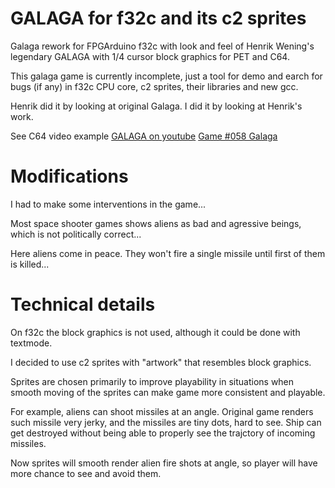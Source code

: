 # GALAGA for f32c and its c2 sprites

Galaga rework for FPGArduino f32c
with look and feel of Henrik Wening's legendary
GALAGA with 1/4 cursor block graphics for PET and C64.

This galaga game is currently incomplete, just a tool for
demo and earch for bugs (if any) in f32c CPU core, c2 sprites,
their libraries and new gcc.

Henrik did it by looking at original Galaga.
I did it by looking at Henrik's work.

See C64 video example
[GALAGA on youtube](https://www.youtube.com/watch?v=4c_li-PBJ6g)
[Game #058 Galaga](http://www.theawardian.de/?p=5153)

# Modifications

I had to make some interventions in the game...

Most space shooter games shows aliens as bad and
agressive beings, which is not politically correct...

Here aliens come in peace.
They won't fire a single missile
until first of them is killed...

# Technical details

On f32c the block graphics is not used, although it could be done with
textmode.

I decided to use c2 sprites with "artwork" that resembles block graphics.

Sprites are chosen primarily to improve playability in situations
when smooth moving of the sprites can make game more consistent and playable.

For example, aliens can shoot missiles at an angle.
Original game renders such missile very jerky, and the missiles
are tiny dots, hard to see. Ship can get destroyed without being able to
properly see the trajctory of incoming missiles. 

Now sprites will smooth render alien fire shots at angle, so player 
will have more chance to see and avoid them.
